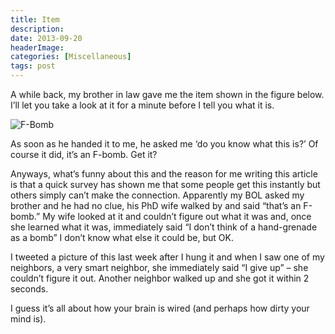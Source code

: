 ```yaml
---
title: Item
description: 
date: 2013-09-20
headerImage: 
categories: [Miscellaneous]
tags: post
---
```


A while back, my brother in law gave me the item shown in the figure below. I’ll let you take a look at it for a minute before I tell you what it is.

![F-Bomb](images/stories/2013/f-bomb.png "F-Bomb")

As soon as he handed it to me, he asked me ‘do you know what this is?’ Of course it did, it’s an F-bomb. Get it?

Anyways, what’s funny about this and the reason for me writing this article is that a quick survey has shown me that some people get this instantly but others simply can’t make the connection. Apparently my BOL asked my brother and he had no clue, his PhD wife walked by and said “that’s an F-bomb.” My wife looked at it and couldn’t figure out what it was and, once she learned what it was, immediately said “I don’t think of a hand-grenade as a bomb” I don’t know what else it could be, but OK.

I tweeted a picture of this last week after I hung it and when I saw one of my neighbors, a very smart neighbor, she immediately said “I give up” – she couldn’t figure it out. Another neighbor walked up and she got it within 2 seconds.

I guess it’s all about how your brain is wired (and perhaps how dirty your mind is).